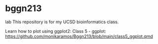 # bggn213
lab
This repository is for my UCSD bioinformatics class. 


Learn how to plot using ggplot2:
Class 5 - ggplot: https://github.com/monikaramos/Bggn213/blob/main/class5_ggplot.qmd
